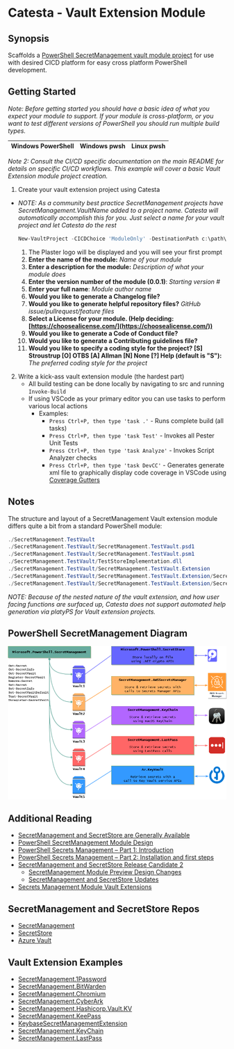 # Catesta - Vault Extension Module

## Synopsis

Scaffolds a [PowerShell SecretManagement vault module project](https://github.com/PowerShell/SecretManagement) for use with desired CICD platform for easy cross platform PowerShell development.

## Getting Started

*Note: Before getting started you should have a basic idea of what you expect your module to support. If your module is cross-platform, or you want to test different versions of PowerShell you should run multiple build types.*

| Windows PowerShell  | Windows pwsh | Linux pwsh |
| ------------- | ------------- | ------------- |

*Note 2: Consult the CI/CD specific documentation on the main README for details on specific CI/CD workflows. This example will cover a basic Vault Extension module project creation.*

1. Create your vault extension project using Catesta

* *NOTE: As a community best practice SecretManagement projects have SecretManagement.VaultName added to a project name. Catesta will automatically accomplish this for you. Just select a name for your vault project and let Catesta do the rest*

    ```powershell
    New-VaultProject -CICDChoice 'ModuleOnly' -DestinationPath c:\path\ModuleOnly
    ```

    1. The Plaster logo will be displayed and you will see your first prompt
    2. **Enter the name of the module:** *Name of your module*
    3. **Enter a description for the module:** *Description of what your module does*
    4. **Enter the version number of the module (0.0.1)**: *Starting version #*
    5. **Enter your full name**: *Module author name*
    6. **Would you like to generate a Changelog file?**
    7. **Would you like to generate helpful repository files?** *GitHub issue/pullrequest/feature files*
    8. **Select a License for your module. (Help deciding: [https://choosealicense.com/](https://choosealicense.com/))**
    9. **Would you like to generate a Code of Conduct file?**
    10. **Would you like to generate a Contributing guidelines file?**
    11. **Would you like to specify a coding style for the project? [S] Stroustrup  [O] OTBS  [A] Allman  [N] None  [?] Help (default is "S"):** *The preferred coding style for the project*
2. Write a kick-ass vault extension module (the hardest part)
    * All build testing can be done locally by navigating to src and running ```Invoke-Build```
    * If using VSCode as your primary editor you can use tasks to perform various local actions
      * Examples:
        * ```Press Ctrl+P, then type 'task .'``` - Runs complete build (all tasks)
        * ```Press Ctrl+P, then type 'task Test'``` - Invokes all Pester Unit Tests
        * ```Press Ctrl+P, then type 'task Analyze'``` - Invokes Script Analyzer checks
        * ```Press Ctrl+P, then type 'task DevCC'``` - Generates generate xml file to graphically display code coverage in VSCode using [Coverage Gutters](https://marketplace.visualstudio.com/items?itemName=ryanluker.vscode-coverage-gutters)

## Notes

The structure and layout of a SecretManagement Vault extension module differs quite a bit from a standard PowerShell module:

```powershell
./SecretManagement.TestVault
./SecretManagement.TestVault/SecretManagement.TestVault.psd1
./SecretManagement.TestVault/SecretManagement.TestVault.psm1
./SecretManagement.TestVault/TestStoreImplementation.dll
./SecretManagement.TestVault/SecretManagement.TestVault.Extension
./SecretManagement.TestVault/SecretManagement.TestVault.Extension/SecretManagement.TestVault.Extension.psd1
./SecretManagement.TestVault/SecretManagement.TestVault.Extension/SecretManagement.TestVault.Extension.psm1
```

*NOTE: Because of the nested nature of the vault extension, and how user facing functions are surfaced up, Catesta does not support automated help generation via platyPS for Vault extension projects.*

## PowerShell SecretManagement Diagram

<p align="center">
    <img src="../media/powershell_secretmanagement_diagram.png" alt="PowerShell SecretManagement Diagram" >
</p>

## Additional Reading

* [SecretManagement and SecretStore are Generally Available](https://devblogs.microsoft.com/powershell/secretmanagement-and-secretstore-are-generally-available/)
* [PowerShell SecretManagement Module Design](https://github.com/PowerShell/SecretManagement/blob/master/Docs/DesignDoc.md)
* [PowerShell Secrets Management – Part 1: Introduction](https://www.powershell.co.at/powershell-secrets-management-part-1-introduction/)
* [PowerShell Secrets Management – Part 2: Installation and first steps](https://www.powershell.co.at/powershell-secrets-management-part-2-installation-and-first-steps/)
* [SecretManagement and SecretStore Release Candidate 2](https://devblogs.microsoft.com/powershell/secretmanagement-and-secretstore-release-candidate-2/)
  * [SecretManagement Module Preview Design Changes](https://devblogs.microsoft.com/powershell/secretmanagement-module-preview-design-changes/)
  * [SecretManagement and SecretStore Updates](https://devblogs.microsoft.com/powershell/secretmanagement-and-secretstore-updates-2/)
* [Secrets Management Module Vault Extensions](https://devblogs.microsoft.com/powershell/secrets-management-module-vault-extensions/)

## SecretManagement and SecretStore Repos

* [SecretManagement](https://github.com/PowerShell/SecretManagement)
* [SecretStore](https://github.com/PowerShell/SecretStore)
* [Azure Vault](https://github.com/PowerShell/SecretManagement/blob/master/ExtensionModules/AKVaultScript/AKVaultScript.Extension/AKVaultScript.Extension.psm1)

## Vault Extension Examples

* [SecretManagement.1Password](https://github.com/cdhunt/SecretManagement.1Password)
* [SecretManagement.BitWarden](https://github.com/Gaspack/SecretManagement.BitWarden)
* [SecretManagement.Chromium](https://github.com/JustinGrote/SecretManagement.Chromium)
* [SecretManagement.CyberArk](https://github.com/aaearon/SecretManagement.CyberArk)
* [SecretManagement.Hashicorp.Vault.KV](https://github.com/joshcorr/SecretManagement.Hashicorp.Vault.KV)
* [SecretManagement.KeePass](https://github.com/JustinGrote/SecretManagement.KeePass)
* [KeybaseSecretManagementExtension](https://github.com/tiksn/KeybaseSecretManagementExtension)
* [SecretManagement.KeyChain](https://github.com/SteveL-MSFT/SecretManagement.KeyChain)
* [SecretManagement.LastPass](https://github.com/TylerLeonhardt/SecretManagement.LastPass)
